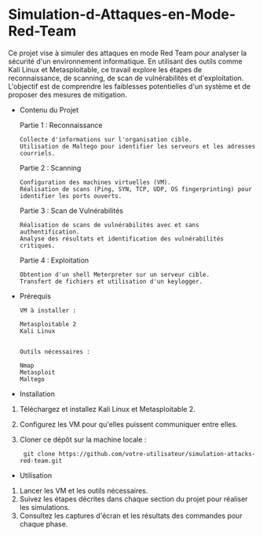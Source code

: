 # Simulation-d-Attaques-en-Mode-Red-Team

Ce projet vise à simuler des attaques en mode Red Team pour analyser la sécurité d'un environnement informatique. En utilisant des outils comme Kali Linux et Metasploitable, ce travail explore les étapes de reconnaissance, de scanning, de scan de vulnérabilités et d'exploitation. L'objectif est de comprendre les faiblesses potentielles d'un système et de proposer des mesures de mitigation.

* Contenu du Projet

  Partie 1 : Reconnaissance
      
      Collecte d'informations sur l'organisation cible.
      Utilisation de Maltego pour identifier les serveurs et les adresses courriels.
      
      
  Partie 2 : Scanning
      
      Configuration des machines virtuelles (VM).
      Réalisation de scans (Ping, SYN, TCP, UDP, OS fingerprinting) pour identifier les ports ouverts.
      
      
  Partie 3 : Scan de Vulnérabilités
      
      Réalisation de scans de vulnérabilités avec et sans authentification.
      Analyse des résultats et identification des vulnérabilités critiques.
      
      
  Partie 4 : Exploitation
      
      Obtention d'un shell Meterpreter sur un serveur cible.
      Transfert de fichiers et utilisation d'un keylogger.


* Prérequis
  
      VM à installer :
      
      Metasploitable 2
      Kali Linux
      
      
      Outils nécessaires :
      
      Nmap
      Metasploit
      Maltego


* Installation

  
1. Téléchargez et installez Kali Linux et Metasploitable 2.
   
3. Configurez les VM pour qu'elles puissent communiquer entre elles.
   
5. Cloner ce dépôt sur la machine locale :

        git clone https://github.com/votre-utilisateur/simulation-attacks-red-team.git


* Utilisation
  
1. Lancer les VM et les outils nécessaires.
2. Suivez les étapes décrites dans chaque section du projet pour réaliser les simulations.
3. Consultez les captures d'écran et les résultats des commandes pour chaque phase.

   
